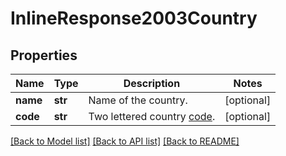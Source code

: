 # InlineResponse2003Country

## Properties
Name | Type | Description | Notes
------------ | ------------- | ------------- | -------------
**name** | **str** | Name of the country. | [optional] 
**code** | **str** | Two lettered country [code](https://marketplace.zoom.us/docs/api-reference/other-references/abbreviation-lists#countries). | [optional] 

[[Back to Model list]](../README.md#documentation-for-models) [[Back to API list]](../README.md#documentation-for-api-endpoints) [[Back to README]](../README.md)


